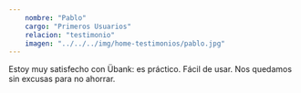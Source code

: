 ```yaml
---
    nombre: "Pablo"
    cargo: "Primeros Usuarios"
    relacion: "testimonio"
    imagen: "../../../img/home-testimonios/pablo.jpg"
---
```


Estoy muy satisfecho con Übank: es práctico. Fácil de usar. Nos quedamos sin excusas para no ahorrar.